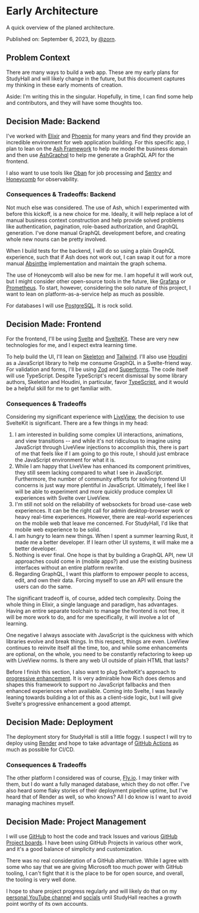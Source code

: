 # Early Architecture

A quick overview of the planed architecture.

Published on: September 6, 2023, by [@zorn].

[@zorn]: https://github.com/zorn

## Problem Context

There are many ways to build a web app. These are my early plans for StudyHall and will likely change in the future, but this document captures my thinking in these early moments of creation.

Aside: I'm writing this in the singular. Hopefully, in time, I can find some help and contributors, and they will have some thoughts too.

## Decision Made: Backend

I've worked with [Elixir] and [Phoenix] for many years and find they provide an incredible environment for web application building. For this specific app, I plan to lean on the [Ash Framework] to help me model the business domain and then use [AshGraphql] to help me generate a GraphQL API for the frontend.

I also want to use tools like [Oban] for job processing and [Sentry] and [Honeycomb] for observability.

[Elixir]: https://elixir-lang.org/
[Phoenix]: https://www.phoenixframework.org/
[Ash Framework]: https://ash-hq.org/
[AshGraphql]: https://ash-hq.org/docs/guides/ash_graphql/latest/tutorials/getting-started-with-graphql
[Oban]: https://getoban.pro/
[Honeycomb]: https://www.honeycomb.io/
[Sentry]: https://sentry.io/

### Consequences & Tradeoffs: Backend

Not much else was considered. The use of Ash, which I experimented with before this kickoff, is a new choice for me. Ideally, it will help replace a lot of manual business context construction and help provide solved problems like authentication, pagination, role-based authorization, and GraphQL generation. I've done manual GraphQL development before, and creating whole new nouns can be pretty involved.

When I build tests for the backend, I will do so using a plain GraphQL experience, such that if Ash does not work out, I can swap it out for a more manual [Absinthe] implementation and maintain the graph schema.

[Absinthe]: https://hexdocs.pm/absinthe/overview.html

The use of Honeycomb will also be new for me. I am hopeful it will work out, but I might consider other open-source tools in the future, like [Grafana] or [Prometheus]. To start, however, considering the solo nature of this project, I want to lean on platform-as-a-service help as much as possible.

[Grafana]: https://grafana.com/
[Prometheus]: https://prometheus.io/docs/introduction/overview/

For databases I will use [PostgreSQL]. It is rock solid.

[PostgreSQL]: https://www.postgresql.org/

## Decision Made: Frontend

For the frontend, I'll be using [Svelte] and [SvelteKit]. These are very new technologies for me, and I expect extra learning time.

[Svelte]: https://svelte.dev/
[SvelteKit]: https://kit.svelte.dev/

To help build the UI, I'll lean on [Skeleton] and [Tailwind]. I'll also use [Houdini] as a JavaScript library to help me consume GraphQL in a Svelte-friend way. For validation and forms, I'll be using [Zod] and [Superforms]. The code itself will use TypeScript. Despite TypeScript's recent dismissal by some library authors, Skeleton and Houdini, in particular, favor [TypeScript], and it would be a helpful skill for me to get familiar with.

[Skeleton]: https://www.skeleton.dev/
[Tailwind]: https://tailwindcss.com/
[Houdini]: https://houdinigraphql.com/
[Zod]: https://zod.dev/
[Superforms]: https://superforms.rocks/
[TypeScript]: https://www.typescriptlang.org/

### Consequences & Tradeoffs

Considering my significant experience with [LiveView], the decision to use SvelteKit is significant. There are a few things in my head:

1. I am interested in building some complex UI interactions, animations, and view transitions -- and while it's not ridiculous to imagine using JavaScript through LiveView injections to accomplish this, there is part of me that feels like if I am going to go this route, I should just embrace the JavaScript environment for what it is.
2. While I am happy that LiveView has enhanced its component primitives, they still seem lacking compared to what I see in JavaScript. Furthermore, the number of community efforts for solving frontend UI concerns is just way more plentiful in JavaScript. Ultimately, I feel like I will be able to experiment and more quickly produce complex UI experiences with Svelte over LiveView.
3. I'm still not sold on the reliability of websockets for broad use-case web experiences. It can be the right call for admin desktop-browser work or heavy real-time experiences. However, there are real-world experiences on the mobile web that leave me concerned. For StudyHall, I'd like that mobile web experience to be solid.
4. I am hungry to learn new things. When I spent a summer learning Rust, it made me a better developer. If I learn other UI systems, it will make me a better developer.
5. Nothing is ever final. One hope is that by building a GraphQL API, new UI approaches could come in (mobile apps?) and use the existing business interfaces without an entire platform rewrite.
6. Regarding GraphQL, I want this platform to empower people to access, edit, and own their data. Forcing myself to use an API will ensure the users can do the same. 

The significant tradeoff is, of course, added tech complexity. Doing the whole thing in Elixir, a single language and paradigm, has advantages. Having an entire separate toolchain to manage the frontend is not free, it will be more work to do, and for me specifically, it will involve a lot of learning.

One negative I always associate with JavaScript is the quickness with which libraries evolve and break things. In this respect, things are even. LiveView continues to reinvite itself all the time, too, and while some enhancements are optional, on the whole, you need to be constantly refactoring to keep up with LiveView norms. Is there any web UI outside of plain HTML that lasts?

Before I finish this section, I also want to plug SvelteKit's approach to [progressive enhancement]. It is very admirable how Rich does demos and shapes this framework to support no JavaScript fallbacks and then enhanced experiences when available. Coming into Svelte, I was heavily leaning towards building a lot of this as a client-side logic, but I will give Svelte's progressive enhancement a good attempt. 

[LiveView]: https://hexdocs.pm/phoenix_live_view/Phoenix.LiveView.html
[progressive enhancement]: https://learn.svelte.dev/tutorial/progressive-enhancement

## Decision Made: Deployment

The deployment story for StudyHall is still a little foggy. I suspect I will try to deploy using [Render] and hope to take advantage of [GitHub Actions] as much as possible for CI/CD. 

[Render]: https://render.com/
[GitHub Actions]: https://docs.github.com/en/actions

### Consequences & Tradeoffs

The other platform I considered was of course, [Fly.io]. I may tinker with them, but I do want a fully managed database, which they do not offer. I've also heard some flaky stories of their deployment pipeline uptime, but I've heard that of Render as well, so who knows? All I do know is I want to avoid managing machines myself. 

[Fly.io]: https://fly.io/

## Decision Made: Project Management

I will use [GitHub] to host the code and track Issues and various [GitHub Project boards]. I have been using GitHub Projects in various other work, and it's a good balance of simplicity and customization.

[GitHub]: https://github.com/studyhall-project
[GitHub Project boards]: https://docs.github.com/en/issues/planning-and-tracking-with-projects/learning-about-projects/about-projects

There was no real consideration of a GitHub alternative. While I agree with some who say that we are giving Microsoft too much power with GitHub tooling, I can't fight that it is the place to be for open source, and overall, the tooling is very well done. 

I hope to share project progress regularly and will likely do that on my [personal YouTube channel] and [socials] until StudyHall reaches a growth point worthy of its own accounts.

[personal YouTube channel]: https://www.youtube.com/@MikeZornek/
[socials]: https://mikezornek.com/follow/
